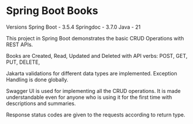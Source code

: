 # Spring Boot Books

Versions
Spring Boot - 3.5.4
Springdoc - 3.7.0
Java - 21

This project in Spring Boot demonstrates the basic CRUD Operations with REST APIs.

Books are Created, Read, Updated and Deleted with API verbs: POST, GET, PUT, DELETE,

Jakarta validations for different data types are implemented.
Exception Handling is done globally.

Swagger UI is used for implementing all the CRUD operations. It is made understandable even for anyone who is using it for the first time with descriptions and summaries.

Response status codes are given to the requests according to return type.

